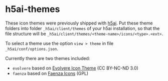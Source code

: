 # h5ai-themes

These icon themes were previously shipped with [h5ai](https://github.com/lrsjng/h5ai).
Put these theme folders into folder `_h5ai/client/themes` of your h5ai installation,
so that the file structure will be `_h5ai/client/themes/<theme-name>/icons/<type>.<ext>`.

To select a theme use the option `view > theme` in file `_h5ai/conf/options.json`.

Currently there are two themes included:

* `evolvere` based on [Evolvere Icon Theme](http://franksouza183.deviantart.com/art/Evolvere-Icon-theme-440718295)&nbsp;(CC BY-NC-ND 3.0)
* `faenza` based on [Faenza Icons](http://tiheum.deviantart.com/art/Faenza-Icons-173323228)&nbsp;(GPL)
